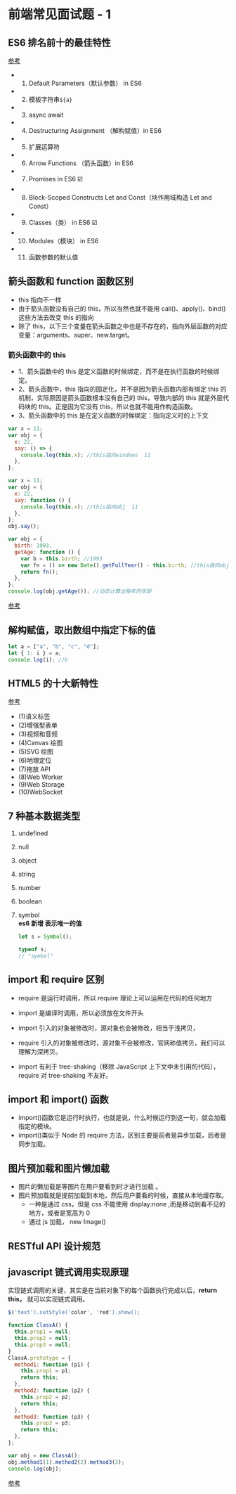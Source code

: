 # 前端常见面试题 - 1

## ES6 排名前十的最佳特性

[参考](https://blog.csdn.net/u012860063/article/details/62218564)

- 1.  Default Parameters（默认参数） in ES6
- 2.  模板字符串`${a}`
- 3.  async await
- 4.  Destructuring Assignment （解构赋值）in ES6
- 5.  扩展运算符
- 6.  Arrow Functions （箭头函数）in ES6
- 7.  Promises in ES6 ☑️
- 8.  Block-Scoped Constructs Let and Const（块作用域构造 Let and Const）
- 9.  Classes（类） in ES6 ☑️
- 10. Modules（模块） in ES6
- 11. 函数参数的默认值

## 箭头函数和 function 函数区别

- this 指向不一样
- 由于箭头函数没有自己的 this，所以当然也就不能用 call()、apply()、bind()这些方法去改变 this 的指向
- 除了 this，以下三个变量在箭头函数之中也是不存在的，指向外层函数的对应变量：arguments、super、new.target。

### 箭头函数中的 this

- 1、箭头函数中的 this 是定义函数的时候绑定，而不是在执行函数的时候绑定。
- 2、箭头函数中，this 指向的固定化，并不是因为箭头函数内部有绑定 this 的机制，实际原因是箭头函数根本没有自己的 this，导致内部的 this 就是外层代码块的 this。正是因为它没有 this，所以也就不能用作构造函数。
- 3、箭头函数中的 this 是在定义函数的时候绑定：指向定义时的上下文

```js
var x = 11;
var obj = {
  x: 22,
  say: () => {
    console.log(this.x); //this指向windows  11
  },
};
```

```js
var x = 11;
var obj = {
  x: 22,
  say: function () {
    console.log(this.x); //this指向obj  11
  },
};
obj.say();
```

```js
var obj = {
  birth: 1993,
  getAge: function () {
    var b = this.birth; //1993
    var fn = () => new Date().getFullYear() - this.birth; //this指向obj对象
    return fn();
  },
};
console.log(obj.getAge()); //动态计算出每年的年龄
```

[参考](https://blog.csdn.net/weixin_44806635/article/details/119777219)

## 解构赋值，取出数组中指定下标的值

```js
let a = ["a", "b", "c", "d"];
let { 1: i } = a;
console.log(i); //b
```

## HTML5 的十大新特性

[参考](http://www.cnblogs.com/vicky1018/p/7705223.html)

- (1)语义标签
- (2)增强型表单
- (3)视频和音频
- (4)Canvas 绘图
- (5)SVG 绘图
- (6)地理定位
- (7)拖放 API
- (8)Web Worker
- (9)Web Storage
- (10)WebSocket

## 7 种基本数据类型

1.  undefined
2.  null
3.  object
4.  string
5.  number
6.  boolean
7.  symbol  
    **es6 新增 表示唯一的值**

    ```js
    let s = Symbol();

    typeof s;
    // "symbol"
    ```

## import 和 require 区别

- require 是运行时调用，所以 require 理论上可以运用在代码的任何地方
- import 是编译时调用，所以必须放在文件开头

- import 引入的对象被修改时，源对象也会被修改，相当于浅拷贝，
- require 引入的对象被修改时，源对象不会被修改，官网称值拷贝，我们可以理解为深拷贝。
- import 有利于 tree-shaking（移除 JavaScript 上下文中未引用的代码），require 对 tree-shaking 不友好。

## import 和 import() 函数

- import()函数它是运行时执行，也就是说，什么时候运行到这一句，就会加载指定的模块。
- import()类似于 Node 的 require 方法，区别主要是前者是异步加载，后者是同步加载。

## 图片预加载和图片懒加载

- 图片的懒加载是等图片在用户要看到时才进行加载 。
- 图片预加载就是提前加载到本地，然后用户要看的时候，直接从本地缓存取。
  - 一种是通过 css，但是 css 不能使用 display:none ,而是移动到看不见的地方，或者是宽高为 0
  - 通过 js 加载， new Image()

## RESTful API 设计规范

## javascript 链式调用实现原理

实现链式调用的关键，其实是在当前对象下的每个函数执行完成以后，**return this，** 就可以实现链式调用。

```js
$('text’).setStyle('color', 'red').show();
```

```js
function ClassA() {
  this.prop1 = null;
  this.prop2 = null;
  this.prop3 = null;
}
ClassA.prototype = {
  method1: function (p1) {
    this.prop1 = p1;
    return this;
  },
  method2: function (p2) {
    this.prop2 = p2;
    return this;
  },
  method3: function (p3) {
    this.prop3 = p3;
    return this;
  },
};

var obj = new ClassA();
obj.method1(1).method2(2).method3(3);
console.log(obj);
```

[参考](https://blog.csdn.net/shi851051279/article/details/112498663)
